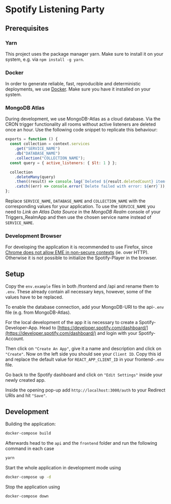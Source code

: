 # Spotify Listening Party

## Prerequisites

### Yarn

This project uses the package manager yarn. Make sure to install it on your system, e.g. via `npm install -g yarn`.

### Docker

In order to generate reliable, fast, reproducible and deterministic deployments, we use [Docker](https://www.docker.com/). Make sure you have it installed on your system.

### MongoDB Atlas

During development, we use MongoDB-Atlas as a cloud database. Via the CRON trigger functionality all rooms without active listeners are deleted once an hour. Use the following code snippet to replicate this behaviour:

```javascript
exports = function () {
  const collection = context.services
    .get("SERVICE_NAME")
    .db("DATABASE_NAME")
    .collection("COLLECTION_NAME");
  const query = { active_listeners: { $lt: 1 } };

  collection
    .deleteMany(query)
    .then((result) => console.log(`Deleted ${result.deletedCount} item(s).`))
    .catch((err) => console.error(`Delete failed with error: ${err}`));
};
```

Replace `SERVICE_NAME`, `DATABASE_NAME` and `COLLECTION_NAME` with the corresponding values for your application.
To use the `SERVICE_NAME` you need to _Link an Atlas Data Source_ in the _MongoDB Realm_ console of your Triggers_RealmApp and then use the chosen service name instead of `SERVICE_NAME`.

### Development Browser

For developing the application it is recommended to use Firefox, since [Chrome does not allow EME in non-secure contexts](https://groups.google.com/a/chromium.org/g/blink-dev/c/tXmKPlXsnCQ/discussion?pli=1) (ie. over HTTP). Otherwise it is not possible to initialize the Spotify-Player in the browser.

## Setup

Copy the `env.example` files in both /frontend and /api and rename them to `.env`. These already contain all necessary keys, however, some of the values have to be replaced.

To enable the database connection, add your MongoDB-URI to the api-`.env` file (e.g. from MongoDB-Atlas).

For the local development of the app it is necessary to create a Spotify-Developer-App. Head to [https://developer.spotify.com/dashboard/](https://developer.spotify.com/dashboard/) and login with your Spotify-Account.

Then click on `"Create An App"`, give it a name and description and click on `"Create"`. Now on the left side you should see your `Client ID`. Copy this id and replace the default value for `REACT_APP_CLIENT_ID` in your frontend-`.env` file.

Go back to the Spotify dashboard and click on `"Edit Settings"` inside your newly created app.

Inside the opening pop-up add `http://localhost:3000/auth` to your Redirect URIs and hit `"Save"`.

## Development

Building the application:

```bash
docker-compose build
```

Afterwards head to the `api` and the `frontend` folder and run the following command in each case

```bash
yarn
```

Start the whole application in development mode using

```bash
docker-compose up -d
```

Stop the application using

```bash
docker-compose down
```
